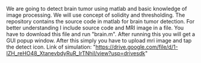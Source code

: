 We are going to detect brain tumor using matlab and basic knowledge of image processing.
We will use concept of solidity and thresholding.
The repository contains the source code in matlab for brain tumor detection.
For better understanding I include source code and MRI image in a file.
You have to download this file and run "brain.m".
After running this you will get a GUI popup window.
After this simply you have to upload mri image and tap the detect icon.
Link of simulation: "https://drive.google.com/file/d/1-IZH_reHO48_XtanevbdyRuR_IrTNhiI/view?usp=drivesdk"

